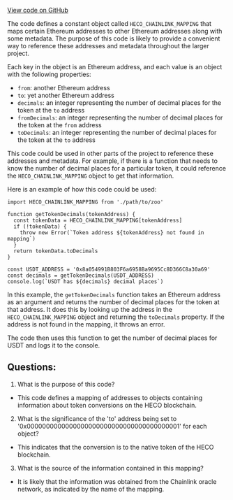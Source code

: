 [View code on GitHub](zoo-labs/zoo/blob/master/core/src/config/chainlink/mappings/heco.ts)

The code defines a constant object called `HECO_CHAINLINK_MAPPING` that maps certain Ethereum addresses to other Ethereum addresses along with some metadata. The purpose of this code is likely to provide a convenient way to reference these addresses and metadata throughout the larger project. 

Each key in the object is an Ethereum address, and each value is an object with the following properties:
- `from`: another Ethereum address
- `to`: yet another Ethereum address
- `decimals`: an integer representing the number of decimal places for the token at the `to` address
- `fromDecimals`: an integer representing the number of decimal places for the token at the `from` address
- `toDecimals`: an integer representing the number of decimal places for the token at the `to` address

This code could be used in other parts of the project to reference these addresses and metadata. For example, if there is a function that needs to know the number of decimal places for a particular token, it could reference the `HECO_CHAINLINK_MAPPING` object to get that information. 

Here is an example of how this code could be used:
```
import HECO_CHAINLINK_MAPPING from './path/to/zoo'

function getTokenDecimals(tokenAddress) {
  const tokenData = HECO_CHAINLINK_MAPPING[tokenAddress]
  if (!tokenData) {
    throw new Error(`Token address ${tokenAddress} not found in mapping`)
  }
  return tokenData.toDecimals
}

const USDT_ADDRESS = '0x8a054991B803F6a6958Ba9695Cc8D366C8a30a69'
const decimals = getTokenDecimals(USDT_ADDRESS)
console.log(`USDT has ${decimals} decimal places`)
```
In this example, the `getTokenDecimals` function takes an Ethereum address as an argument and returns the number of decimal places for the token at that address. It does this by looking up the address in the `HECO_CHAINLINK_MAPPING` object and returning the `toDecimals` property. If the address is not found in the mapping, it throws an error. 

The code then uses this function to get the number of decimal places for USDT and logs it to the console.
## Questions: 
 1. What is the purpose of this code?
- This code defines a mapping of addresses to objects containing information about token conversions on the HECO blockchain.

2. What is the significance of the 'to' address being set to '0x0000000000000000000000000000000000000001' for each object?
- This indicates that the conversion is to the native token of the HECO blockchain.

3. What is the source of the information contained in this mapping?
- It is likely that the information was obtained from the Chainlink oracle network, as indicated by the name of the mapping.